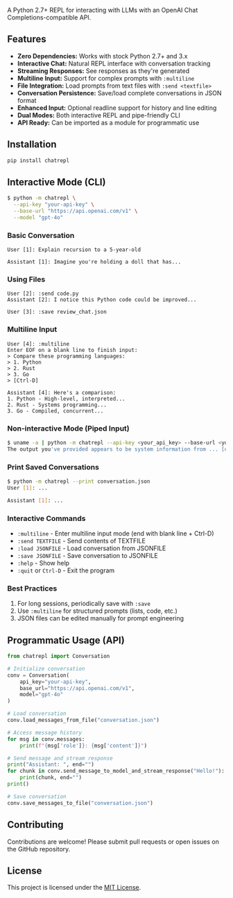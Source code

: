 A Python 2.7+ REPL for interacting with LLMs with an OpenAI Chat Completions-compatible API.

## Features

- **Zero Dependencies:** Works with stock Python 2.7+ and 3.x
- **Interactive Chat:** Natural REPL interface with conversation tracking
- **Streaming Responses:** See responses as they're generated
- **Multiline Input:** Support for complex prompts with `:multiline`
- **File Integration:** Load prompts from text files with `:send <textfile>`
- **Conversation Persistence:** Save/load complete conversations in JSON format
- **Enhanced Input:** Optional readline support for history and line editing
- **Dual Modes:** Both interactive REPL and pipe-friendly CLI
- **API Ready:** Can be imported as a module for programmatic use

## Installation

```bash
pip install chatrepl
```

## Interactive Mode (CLI)

```bash
$ python -m chatrepl \
  --api-key "your-api-key" \
  --base-url "https://api.openai.com/v1" \
  --model "gpt-4o"
```

### Basic Conversation

```text
User [1]: Explain recursion to a 5-year-old

Assistant [1]: Imagine you're holding a doll that has...
```

### Using Files
```text
User [2]: :send code.py
Assistant [2]: I notice this Python code could be improved...

User [3]: :save review_chat.json
```

### Multiline Input

```text
User [4]: :multiline
Enter EOF on a blank line to finish input:
> Compare these programming languages:
> 1. Python
> 2. Rust
> 3. Go
> [Ctrl-D]

Assistant [4]: Here's a comparison:
1. Python - High-level, interpreted...
2. Rust - Systems programming...
3. Go - Compiled, concurrent...
```

### Non-interactive Mode (Piped Input)

```bash
$ uname -a | python -m chatrepl --api-key <your_api_key> --base-url <your_base_url> --model <model_name>
The output you've provided appears to be system information from ... [output streamed to STDOUT]
```

### Print Saved Conversations

```bash
$ python -m chatrepl --print conversation.json
User [1]: ...

Assistant [1]: ...
```

### Interactive Commands

- `:multiline` - Enter multiline input mode (end with blank line + Ctrl-D)
- `:send TEXTFILE` - Send contents of TEXTFILE
- `:load JSONFILE` - Load conversation from JSONFILE
- `:save JSONFILE` - Save conversation to JSONFILE
- `:help` - Show help
- `:quit` or `Ctrl-D` - Exit the program

### Best Practices

1. For long sessions, periodically save with `:save`
2. Use `:multiline` for structured prompts (lists, code, etc.)
3. JSON files can be edited manually for prompt engineering

## Programmatic Usage (API)

```python
from chatrepl import Conversation

# Initialize conversation
conv = Conversation(
    api_key="your-api-key",
    base_url="https://api.openai.com/v1",
    model="gpt-4o"
)

# Load conversation
conv.load_messages_from_file("conversation.json")

# Access message history
for msg in conv.messages:
    print(f"{msg['role']}: {msg['content']}")

# Send message and stream response
print("Assistant: ", end="")
for chunk in conv.send_message_to_model_and_stream_response("Hello!"):
    print(chunk, end="")
print()

# Save conversation
conv.save_messages_to_file("conversation.json")
```

## Contributing

Contributions are welcome! Please submit pull requests or open issues on the GitHub repository.

## License

This project is licensed under the [MIT License](LICENSE).